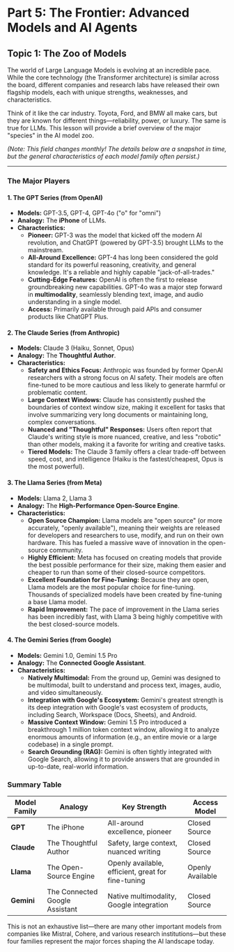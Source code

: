 # Part 5: The Frontier: Advanced Models and AI Agents
## Topic 1: The Zoo of Models

The world of Large Language Models is evolving at an incredible pace. While the core technology (the Transformer architecture) is similar across the board, different companies and research labs have released their own flagship models, each with unique strengths, weaknesses, and characteristics.

Think of it like the car industry. Toyota, Ford, and BMW all make cars, but they are known for different things—reliability, power, or luxury. The same is true for LLMs. This lesson will provide a brief overview of the major "species" in the AI model zoo.

*(Note: This field changes monthly! The details below are a snapshot in time, but the general characteristics of each model family often persist.)*

---

### The Major Players

#### 1. The GPT Series (from OpenAI)
*   **Models:** GPT-3.5, GPT-4, GPT-4o ("o" for "omni")
*   **Analogy:** The **iPhone** of LLMs.
*   **Characteristics:**
    *   **Pioneer:** GPT-3 was the model that kicked off the modern AI revolution, and ChatGPT (powered by GPT-3.5) brought LLMs to the mainstream.
    *   **All-Around Excellence:** GPT-4 has long been considered the gold standard for its powerful reasoning, creativity, and general knowledge. It's a reliable and highly capable "jack-of-all-trades."
    *   **Cutting-Edge Features:** OpenAI is often the first to release groundbreaking new capabilities. GPT-4o was a major step forward in **multimodality**, seamlessly blending text, image, and audio understanding in a single model.
    *   **Access:** Primarily available through paid APIs and consumer products like ChatGPT Plus.

#### 2. The Claude Series (from Anthropic)
*   **Models:** Claude 3 (Haiku, Sonnet, Opus)
*   **Analogy:** The **Thoughtful Author**.
*   **Characteristics:**
    *   **Safety and Ethics Focus:** Anthropic was founded by former OpenAI researchers with a strong focus on AI safety. Their models are often fine-tuned to be more cautious and less likely to generate harmful or problematic content.
    *   **Large Context Windows:** Claude has consistently pushed the boundaries of context window size, making it excellent for tasks that involve summarizing very long documents or maintaining long, complex conversations.
    *   **Nuanced and "Thoughtful" Responses:** Users often report that Claude's writing style is more nuanced, creative, and less "robotic" than other models, making it a favorite for writing and creative tasks.
    *   **Tiered Models:** The Claude 3 family offers a clear trade-off between speed, cost, and intelligence (Haiku is the fastest/cheapest, Opus is the most powerful).

#### 3. The Llama Series (from Meta)
*   **Models:** Llama 2, Llama 3
*   **Analogy:** The **High-Performance Open-Source Engine**.
*   **Characteristics:**
    *   **Open Source Champion:** Llama models are "open source" (or more accurately, "openly available"), meaning their weights are released for developers and researchers to use, modify, and run on their own hardware. This has fueled a massive wave of innovation in the open-source community.
    *   **Highly Efficient:** Meta has focused on creating models that provide the best possible performance for their size, making them easier and cheaper to run than some of their closed-source competitors.
    *   **Excellent Foundation for Fine-Tuning:** Because they are open, Llama models are the most popular choice for fine-tuning. Thousands of specialized models have been created by fine-tuning a base Llama model.
    *   **Rapid Improvement:** The pace of improvement in the Llama series has been incredibly fast, with Llama 3 being highly competitive with the best closed-source models.

#### 4. The Gemini Series (from Google)
*   **Models:** Gemini 1.0, Gemini 1.5 Pro
*   **Analogy:** The **Connected Google Assistant**.
*   **Characteristics:**
    *   **Natively Multimodal:** From the ground up, Gemini was designed to be multimodal, built to understand and process text, images, audio, and video simultaneously.
    *   **Integration with Google's Ecosystem:** Gemini's greatest strength is its deep integration with Google's vast ecosystem of products, including Search, Workspace (Docs, Sheets), and Android.
    *   **Massive Context Window:** Gemini 1.5 Pro introduced a breakthrough 1 million token context window, allowing it to analyze enormous amounts of information (e.g., an entire movie or a large codebase) in a single prompt.
    *   **Search Grounding (RAG):** Gemini is often tightly integrated with Google Search, allowing it to provide answers that are grounded in up-to-date, real-world information.

### Summary Table

| Model Family | Analogy                       | Key Strength                               | Access Model      |
| ------------ | ----------------------------- | ------------------------------------------ | ----------------- |
| **GPT**      | The iPhone                    | All-around excellence, pioneer             | Closed Source     |
| **Claude**   | The Thoughtful Author         | Safety, large context, nuanced writing     | Closed Source     |
| **Llama**    | The Open-Source Engine        | Openly available, efficient, great for fine-tuning | Openly Available  |
| **Gemini**   | The Connected Google Assistant | Native multimodality, Google integration   | Closed Source     |

This is not an exhaustive list—there are many other important models from companies like Mistral, Cohere, and various research institutions—but these four families represent the major forces shaping the AI landscape today.
